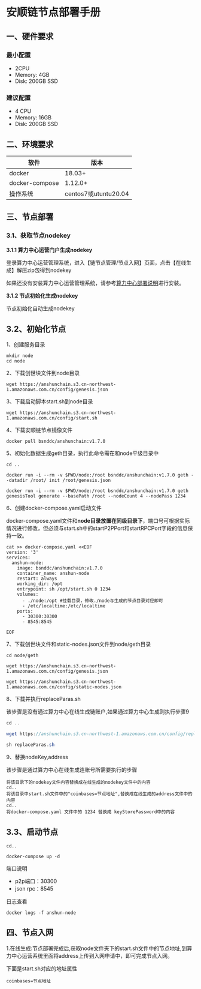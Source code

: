 # 安顺链节点部署手册

## 一、硬件要求

### 最小配置

- 2CPU
- Memory: 4GB
- Disk: 200GB SSD

### 建议配置

- 4 CPU
- Memory: 16GB
- Disk: 200GB SSD


##  二、环境要求

| 软件           | 版本                 |
| -------------- | -------------------- |
| docker         | 18.03+               |
| docker-compose | 1.12.0+              |
| 操作系统       | centos7或utuntu20.04 |

##  三、节点部署

### 3.1、获取节点nodekey

**3.1.1 算力中心运营门户生成nodekey**

登录算力中心运营管理系统，进入【链节点管理/节点入网】页面，点击【在线生成】解压zip包得到nodekey

如果还没有安装算力中心运营管理系统，请参考[算力中心部署说明](https://github.com/BSN-DDC/Data-Center-Document/blob/main/算力中心门户/算力中心部署说明.md)进行安装。

**3.1.2 节点初始化生成nodekey**

节点初始化自动生成nodekey

## 3.2、初始化节点

1、创建服务目录

```shell
mkdir node 
cd node 
```

2、下载创世块文件到node目录

```shell
wget https://anshunchain.s3.cn-northwest-1.amazonaws.com.cn/config/genesis.json
```

3、下载启动脚本start.sh到node目录

```shell
wget https://anshunchain.s3.cn-northwest-1.amazonaws.com.cn/config/start.sh
```

4、下载安顺链节点镜像文件

```shell
docker pull bsnddc/anshunchain:v1.7.0
```

5、初始化数据生成geth目录，执行此命令需在和node平级目录中

```shell
cd ..

docker run -i --rm -v $PWD/node:/root bsnddc/anshunchain:v1.7.0 geth --datadir /root/ init /root/genesis.json

docker run -i --rm -v $PWD/node:/root bsnddc/anshunchain:v1.7.0 geth genesisTool generate --basePath /root --nodeCount 4 --nodePass 1234
```

6、创建docker-compose.yaml启动文件

docker-compose.yaml文件和**node目录放置在同级目录下**，端口号可根据实际情况进行修改，但必须与start.sh中的startP2PPort和startRPCPort字段的信息保持一致。

```shell
cat >> docker-compose.yaml <<EOF
version: '3'
services:
  anshun-node:
    image: bsnddc/anshunchain:v1.7.0
    container_name: anshun-node
    restart: always
    working_dir: /opt
    entrypoint: sh /opt/start.sh 0 1234
    volumes:
      - ./node:/opt #挂载目录，修改./node与生成的节点目录对应即可
      - /etc/localtime:/etc/localtime
    ports:
      - 30300:30300
      - 8545:8545 

EOF
```



7、下载创世块文件和static-nodes.json文件到node/geth目录

```shell
cd node/geth

wget https://anshunchain.s3.cn-northwest-1.amazonaws.com.cn/config/genesis.json

wget https://anshunchain.s3.cn-northwest-1.amazonaws.com.cn/config/static-nodes.json
```

8、下载并执行replaceParas.sh

该步骤是没有通过算力中心在线生成链账户,如果通过算力中心生成则执行步骤9

```java
cd ..

wget https://anshunchain.s3.cn-northwest-1.amazonaws.com.cn/config/replaceParas.sh

sh replaceParas.sh
```

9、替换nodeKey,address

该步骤是通过算力中心在线生成连账号所需要执行的步骤

```
将该目录下的nodekey文件内容替换成在线生成的nodekey文件中的内容
cd..
将该目录中start.sh文件中的"coinbases=节点地址",替换成在线生成的address文件中的内容
cd..
将docker-compose.yaml 文件中的 1234 替换成 keyStorePassword中的内容
```

## 3.3、启动节点

```shell
cd..

docker-compose up -d
```

端口说明

- p2p端口：30300
- json rpc：8545

日志查看

```shell
docker logs -f anshun-node
```

## 四、节点入网

1.在线生成:节点部署完成后,获取node文件夹下的start.sh文件中的节点地址,到算力中心运营系统里面将address上传到入网申请中，即可完成节点入网。

下面是start.sh对应的地址属性

```
coinbases=节点地址
```

